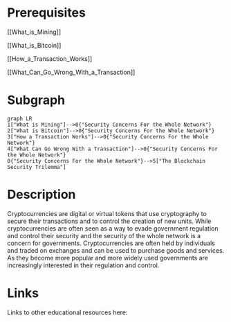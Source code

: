 # Prerequisites
[[What_is_Mining]]


[[What_is_Bitcoin]]


[[How_a_Transaction_Works]]


[[What_Can_Go_Wrong_With_a_Transaction]]

# Subgraph

```mermaid
graph LR
1["What is Mining"]-->0{"Security Concerns For the Whole Network"}
2["What is Bitcoin"]-->0{"Security Concerns For the Whole Network"}
3["How a Transaction Works"]-->0{"Security Concerns For the Whole Network"}
4["What Can Go Wrong With a Transaction"]-->0{"Security Concerns For the Whole Network"}
0{"Security Concerns For the Whole Network"}-->5["The Blockchain Security Trilemma"]
```



# Description
  
Cryptocurrencies are digital or virtual tokens that use cryptography to secure their transactions and to control the creation of new units. While cryptocurrencies are often seen as a way to evade government regulation and control their security and the security of the whole network is a concern for governments. Cryptocurrencies are often held by individuals and traded on exchanges and can be used to purchase goods and services. As they become more popular and more widely used governments are increasingly interested in their regulation and control.

# Links
Links to other educational resources here: